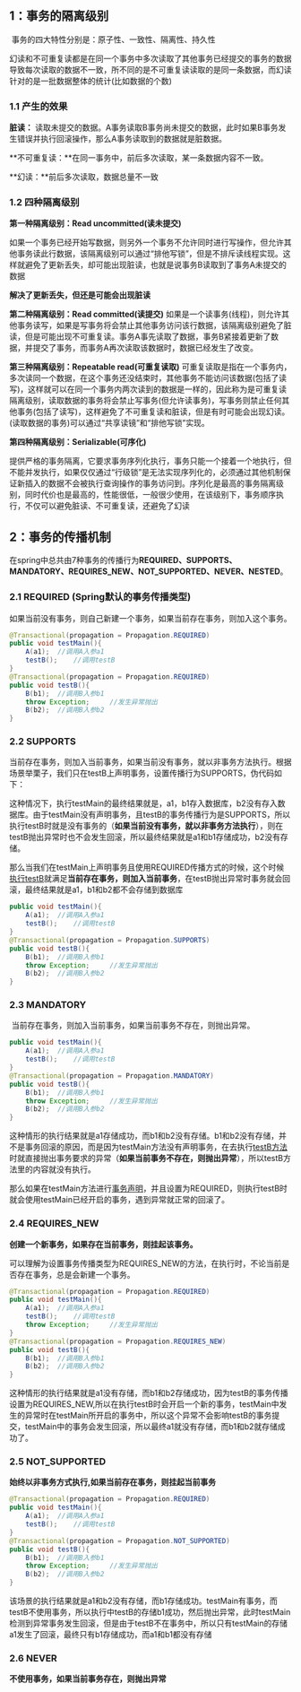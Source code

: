 ## 1：事务的隔离级别

​    事务的四大特性分别是：原子性、一致性、隔离性、持久性

​    幻读和不可重复读都是在同一个事务中多次读取了其他事务已经提交的事务的数据导致每次读取的数据不一致，所不同的是不可重复读读取的是同一条数据，而幻读针对的是一批数据整体的统计(比如数据的个数)

### 1.1 产生的效果

**脏读：** 读取未提交的数据。A事务读取B事务尚未提交的数据，此时如果B事务发生错误并执行回滚操作，那么A事务读取到的数据就是脏数据。

**不可重复读：**在同一事务中，前后多次读取，某一条数据内容不一致。

**幻读：**前后多次读取，数据总量不一致

### 1.2 四种隔离级别

**第一种隔离级别：Read uncommitted(读未提交)**

​    如果一个事务已经开始写数据，则另外一个事务不允许同时进行写操作，但允许其他事务读此行数据，该隔离级别可以通过“排他写锁”，但是不排斥读线程实现。这样就避免了更新丢失，却可能出现脏读，也就是说事务B读取到了事务A未提交的数据

**解决了更新丢失，但还是可能会出现脏读**



**第二种隔离级别：Read committed(读提交)**
如果是一个读事务(线程)，则允许其他事务读写，如果是写事务将会禁止其他事务访问该行数据，该隔离级别避免了脏读，但是可能出现不可重复读。事务A事先读取了数据，事务B紧接着更新了数据，并提交了事务，而事务A再次读取该数据时，数据已经发生了改变。

**第三种隔离级别：Repeatable read(可重复读取)**
可重复读取是指在一个事务内，多次读同一个数据，在这个事务还没结束时，其他事务不能访问该数据(包括了读写)，这样就可以在同一个事务内两次读到的数据是一样的，因此称为是可重复读隔离级别，读取数据的事务将会禁止写事务(但允许读事务)，写事务则禁止任何其他事务(包括了读写)，这样避免了不可重复读和脏读，但是有时可能会出现幻读。(读取数据的事务)可以通过“共享读镜”和“排他写锁”实现。

**第四种隔离级别：Serializable(可序化)**

提供严格的事务隔离，它要求事务序列化执行，事务只能一个接着一个地执行，但不能并发执行，如果仅仅通过“行级锁”是无法实现序列化的，必须通过其他机制保证新插入的数据不会被执行查询操作的事务访问到。序列化是最高的事务隔离级别，同时代价也是最高的，性能很低，一般很少使用，在该级别下，事务顺序执行，不仅可以避免脏读、不可重复读，还避免了幻读


## 2：事务的传播机制

​    在spring中总共由7种事务的传播行为**REQUIRED、SUPPORTS、MANDATORY、REQUIRES_NEW、NOT_SUPPORTED、NEVER、NESTED**。

### 2.1  REQUIRED (Spring默认的事务传播类型)

​    如果当前没有事务，则自己新建一个事务，如果当前存在事务，则加入这个事务。

```java
@Transactional(propagation = Propagation.REQUIRED)
public void testMain(){
    A(a1);  //调用A入参a1
    testB();    //调用testB
}
@Transactional(propagation = Propagation.REQUIRED)
public void testB(){
    B(b1);  //调用B入参b1
    throw Exception;     //发生异常抛出
    B(b2);  //调用B入参b2
}
```



### 2.2  SUPPORTS

​    当前存在事务，则加入当前事务，如果当前没有事务，就以非事务方法执行。根据场景举栗子，我们只在testB上声明事务，设置传播行为SUPPORTS，伪代码如下：

​    这种情况下，执行testMain的最终结果就是，a1，b1存入数据库，b2没有存入数据库。由于testMain没有声明事务，且testB的事务传播行为是SUPPORTS，所以执行testB时就是没有事务的（**如果当前没有事务，就以非事务方法执行**），则在testB抛出异常时也不会发生回滚，所以最终结果就是a1和b1存储成功，b2没有存储。

​    那么当我们在testMain上声明事务且使用REQUIRED传播方式的时候，这个时候[执行testB](https://www.zhihu.com/search?q=执行testB&search_source=Entity&hybrid_search_source=Entity&hybrid_search_extra={"sourceType"%3A"article"%2C"sourceId"%3A148504094})就满足**当前存在事务，则加入当前事务**，在testB抛出异常时事务就会回滚，最终结果就是a1，b1和b2都不会存储到数据库

```java
public void testMain(){
    A(a1);  //调用A入参a1
    testB();    //调用testB
}
@Transactional(propagation = Propagation.SUPPORTS)
public void testB(){
    B(b1);  //调用B入参b1
    throw Exception;     //发生异常抛出
    B(b2);  //调用B入参b2
}
```

### 2.3  MANDATORY 

​    当前存在事务，则加入当前事务，如果当前事务不存在，则抛出异常。

```java
public void testMain(){
    A(a1);  //调用A入参a1
    testB();    //调用testB
}
@Transactional(propagation = Propagation.MANDATORY)
public void testB(){
    B(b1);  //调用B入参b1
    throw Exception;     //发生异常抛出
    B(b2);  //调用B入参b2
}
```

这种情形的执行结果就是a1存储成功，而b1和b2没有存储。b1和b2没有存储，并不是事务回滚的原因，而是因为testMain方法没有声明事务，在去执行[testB方法](https://www.zhihu.com/search?q=testB方法&search_source=Entity&hybrid_search_source=Entity&hybrid_search_extra={"sourceType"%3A"article"%2C"sourceId"%3A148504094})时就直接抛出事务要求的异常（**如果当前事务不存在，则抛出异常**），所以testB方法里的内容就没有执行。

那么如果在testMain方法进行[事务声明](https://www.zhihu.com/search?q=事务声明&search_source=Entity&hybrid_search_source=Entity&hybrid_search_extra={"sourceType"%3A"article"%2C"sourceId"%3A148504094})，并且设置为REQUIRED，则执行testB时就会使用testMain已经开启的事务，遇到异常就正常的回滚了。

### 2.4 **REQUIRES_NEW**

**创建一个新事务，如果存在当前事务，则挂起该事务。**

可以理解为设置事务传播类型为REQUIRES_NEW的方法，在执行时，不论当前是否存在事务，总是会新建一个事务。

```java
@Transactional(propagation = Propagation.REQUIRED)
public void testMain(){
    A(a1);  //调用A入参a1
    testB();    //调用testB
    throw Exception;     //发生异常抛出
}
@Transactional(propagation = Propagation.REQUIRES_NEW)
public void testB(){
    B(b1);  //调用B入参b1
    B(b2);  //调用B入参b2
}
```

​    这种情形的执行结果就是a1没有存储，而b1和b2存储成功，因为testB的事务传播设置为REQUIRES_NEW,所以在执行testB时会开启一个新的事务，testMain中发生的异常时在testMain所开启的事务中，所以这个异常不会影响testB的事务提交，testMain中的事务会发生回滚，所以最终a1就没有存储，而b1和b2就存储成功了。

### **2.5 NOT_SUPPORTED**

**始终以非事务方式执行,如果当前存在事务，则挂起当前事务**

```java
@Transactional(propagation = Propagation.REQUIRED)
public void testMain(){
    A(a1);  //调用A入参a1
    testB();    //调用testB
}
@Transactional(propagation = Propagation.NOT_SUPPORTED)
public void testB(){
    B(b1);  //调用B入参b1
    throw Exception;     //发生异常抛出
    B(b2);  //调用B入参b2
}
```

​    该场景的执行结果就是a1和b2没有存储，而b1存储成功。testMain有事务，而testB不使用事务，所以执行中testB的存储b1成功，然后抛出异常，此时testMain检测到异常事务发生回滚，但是由于testB不在事务中，所以只有testMain的存储a1发生了回滚，最终只有b1存储成功，而a1和b1都没有存储

### **2.6 NEVER**

**不使用事务，如果当前事务存在，则抛出异常**